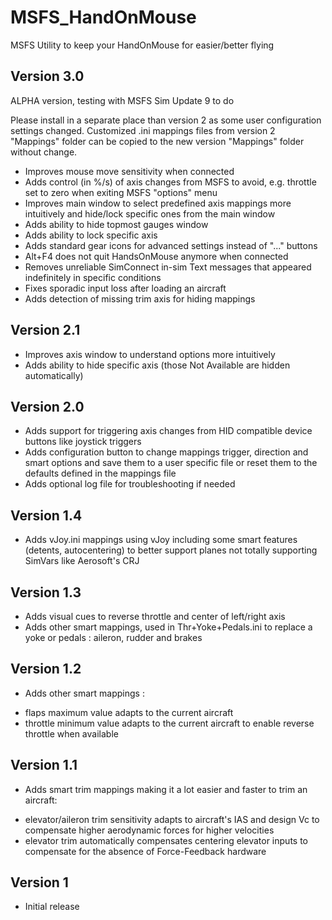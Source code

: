 # MSFS_HandOnMouse
MSFS Utility to keep your HandOnMouse for easier/better flying

## Version 3.0

ALPHA version, testing with MSFS Sim Update 9 to do

Please install in a separate place than version 2 as some user configuration settings changed. 
Customized .ini mappings files from version 2 "Mappings" folder can be copied to the new version "Mappings" folder without change.
* Improves mouse move sensitivity when connected
* Adds control (in %/s) of axis changes from MSFS to avoid, e.g. throttle set to zero when exiting MSFS "options" menu
* Improves main window to select predefined axis mappings more intuitively and hide/lock specific ones from the main window
* Adds ability to hide topmost gauges window
* Adds ability to lock specific axis
* Adds standard gear icons for advanced settings instead of "..." buttons
* Alt+F4 does not quit HandsOnMouse anymore when connected
* Removes unreliable SimConnect in-sim Text messages that appeared indefinitely in specific conditions
* Fixes sporadic input loss after loading an aircraft
* Adds detection of missing trim axis for hiding mappings

## Version 2.1

* Improves axis window to understand options more intuitively
* Adds ability to hide specific axis (those Not Available are hidden automatically)

## Version 2.0

* Adds support for triggering axis changes from HID compatible device buttons like joystick triggers
* Adds configuration button to change mappings trigger, direction and smart options and save them to a user specific file or reset them to the defaults defined in the mappings file
* Adds optional log file for troubleshooting if needed

## Version 1.4

* Adds vJoy.ini mappings using vJoy including some smart features (detents, autocentering) to better support planes not totally supporting SimVars like Aerosoft's CRJ

## Version 1.3

* Adds visual cues to reverse throttle and center of left/right axis
* Adds other smart mappings, used in Thr+Yoke+Pedals.ini to replace a yoke or pedals : aileron, rudder and brakes

## Version 1.2

* Adds other smart mappings :
- flaps maximum value adapts to the current aircraft
- throttle minimum value adapts to the current aircraft to enable reverse throttle when available

## Version 1.1

* Adds smart trim mappings making it a lot easier and faster to trim an aircraft:
- elevator/aileron trim sensitivity adapts to aircraft's IAS and design Vc to compensate higher aerodynamic forces for higher velocities 
- elevator trim automatically compensates centering elevator inputs to compensate for the absence of Force-Feedback hardware

## Version 1

* Initial release
